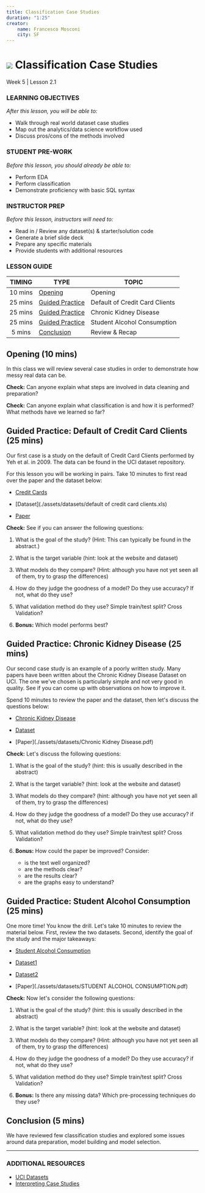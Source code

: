 ```yaml
---
title: Classification Case Studies
duration: "1:25"
creator:
    name: Francesco Mosconi
    city: SF
---
```


# ![](https://ga-dash.s3.amazonaws.com/production/assets/logo-9f88ae6c9c3871690e33280fcf557f33.png) Classification Case Studies
Week 5 | Lesson 2.1

### LEARNING OBJECTIVES
*After this lesson, you will be able to:*
- Walk through real world dataset case studies
- Map out the analytics/data science workflow used
- Discuss pros/cons of the methods involved

### STUDENT PRE-WORK
*Before this lesson, you should already be able to:*
- Perform EDA
- Perform classification
- Demonstrate proficiency with basic SQL syntax

### INSTRUCTOR PREP
*Before this lesson, instructors will need to:*
- Read in / Review any dataset(s) & starter/solution code
- Generate a brief slide deck
- Prepare any specific materials
- Provide students with additional resources

### LESSON GUIDE
| TIMING  | TYPE  | TOPIC  |
|:-:|---|---|
| 10 mins | [Opening](#opening) | Opening |
| 25 mins | [Guided Practice](#case_1) | Default of Credit Card Clients |
| 25 mins | [Guided Practice](#case_2) | Chronic Kidney Disease |
| 25 mins | [Guided Practice](#case_3) | Student Alcohol Consumption |
| 5 mins | [Conclusion](#conclusion) | Review & Recap |

<a name="opening"></a>
## Opening (10 mins)
In this class we will review several case studies in order to demonstrate how messy real data can be.

**Check:** Can anyone explain what steps are involved in data cleaning and preparation?


**Check:** Can anyone explain what classification is and how it is performed? What methods have we learned so far?



<a name="case_1"></a>
## Guided Practice: Default of Credit Card Clients (25 mins)

Our first case is a study on the default of Credit Card Clients performed by Yeh et al. in 2009. The data can be found in the UCI dataset repository.

For this lesson you will be working in pairs. Take 10 minutes to first read over the paper and the dataset below:

- [Credit Cards](http://archive.ics.uci.edu/ml/datasets/default+of+credit+card+clients)

- [Dataset](./assets/datasets/default of credit card clients.xls)

- [Paper](./assets/datasets/DefaultCreditCardClients_yeh_2009.pdf)

**Check:** See if you can answer the following questions:

1. What is the goal of the study? (Hint: This can typically be found in the abstract.)


2. What is the target variable (hint: look at the website and dataset)


3. What models do they compare? (Hint: although you have not yet seen all of them, try to grasp the differences)

4. How do they judge the goodness of a model? Do they use accuracy? If not, what do they use?


5. What validation method do they use? Simple train/test split? Cross Validation?


6. **Bonus:** Which model performs best?


## Guided Practice: Chronic Kidney Disease (25 mins)

Our second case study is an example of a poorly written study. Many papers have been written about the Chronic Kidney Disease Dataset on UCI. The one we've chosen is particularly simple and not very good in quality. See if you can come up with observations on how to improve it.

Spend 10 minutes to review the paper and the dataset, then let's discuss the questions below:

- [Chronic Kidney Disease](http://archive.ics.uci.edu/ml/datasets/Chronic_Kidney_Disease)

- [Dataset](./assets/datasets/chronic_kidney_disease_full.csv)

- [Paper](./assets/datasets/Chronic Kidney Disease.pdf)

**Check:** Let's discuss the following questions:

1.  What is the goal of the study? (hint: this is usually described in the abstract)


2. What is the target variable? (hint: look at the website and dataset)


3. What models do they compare? (hint: although you have not yet seen all of them, try to grasp the differences)


4. How do they judge the goodness of a model? Do they use accuracy? if not, what do they use?


5. What validation method do they use? Simple train/test split? Cross Validation?


6. **Bonus:** How could the paper be improved? Consider:
    - is the text well organized?
    - are the methods clear?
    - are the results clear?
    - are the graphs easy to understand?


<a name="case_3"></a>
## Guided Practice: Student Alcohol Consumption (25 mins)

One more time! You know the drill. Let's take 10 minutes to review the material below. First, review the two datasets. Second, identify the goal of the study and the major takeaways:

- [Student Alcohol Consumption](http://archive.ics.uci.edu/ml/datasets/STUDENT+ALCOHOL+CONSUMPTION)

- [Dataset1](./assets/datasets/student-mat.csv)

- [Dataset2](./assets/datasets/student-mat.csv)

- [Paper](./assets/datasets/STUDENT ALCOHOL CONSUMPTION.pdf)

**Check:** Now let's consider the following questions:

1. What is the goal of the study? (hint: this is usually described in the abstract)


2. What is the target variable? (hint: look at the website and dataset)


3. What models do they compare? (Hint: although you have not yet seen all of them, try to grasp the differences)


4. How do they judge the goodness of a model? Do they use accuracy? if not, what do they use?


5. What validation method do they use? Simple train/test split? Cross Validation?


6. **Bonus:** Is there any missing data? Which pre-processing techniques do they use?


<a name="conclusion"></a>
## Conclusion (5 mins)
We have reviewed few classification studies and explored some issues around data preparation, model building and model selection.



***

### ADDITIONAL RESOURCES

- [UCI Datasets](http://archive.ics.uci.edu/ml/datasets.html)
- [Interpreting Case Studies](http://mbanotes.tumblr.com/post/53716640214/mba-tip-how-to-read-case-studies)
